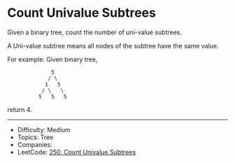 # Count Univalue Subtrees

Given a binary tree, count the number of uni-value subtrees.

A Uni-value subtree means all nodes of the subtree have the same value.

For example:
Given binary tree,
```
              5
             / \
            1   5
           / \   \
          5   5   5
```
return 4.

---

* Difficulty: Medium
* Topics: Tree
* Companies: 
* LeetCode: [250. Count Univalue Subtrees](https://leetcode.com/problems/count-univalue-subtrees/description/)
